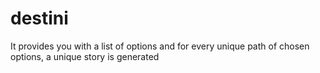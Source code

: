 # destini
It provides you with a list of options and for every unique path of chosen options, a unique story is generated
